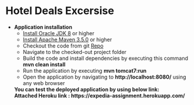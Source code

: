 # Hotel Deals Excersise
<ul>
	<li>
		<b>Application installation</b>
		<ul>
			<li><a href="https://docs.oracle.com/javase/8/docs/technotes/guides/install/install_overview.html">Install Oracle JDK 8</a> or higher</li>
			<li><a href="https://maven.apache.org/install.html">Install Apache Maven 3.5.0</a> or higher</li>
			<li>Checkout the code from git <a href="https://github.com/salahqasem/ExpediaTask">Repo</a></li>
			<li>Navigate to the checked-out project folder</li>
			<li>Build the code and install dependencies by executing this command <b>mvn clean install</b></li>
			<li>Run the application by executing <b>mvn tomcat7:run</b></li>
			<li>Open the application by navigating to <b>http://localhost:8080/</b> using any web browser</li>
		</ul>
	</li>
	 <b>You can test the deployed application by using below link:</b></br>
	<b>Attached Heroku link : https://expedia-assignment.herokuapp.com/</b>
</ul>
